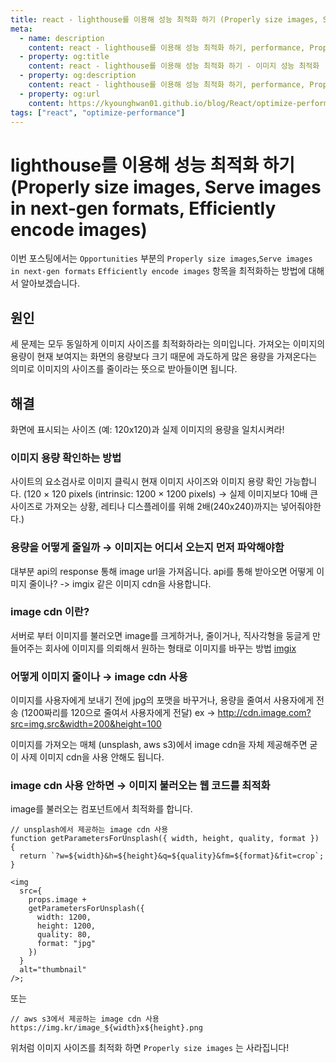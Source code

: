 ```yaml
---
title: react - lighthouse를 이용해 성능 최적화 하기 (Properly size images, Serve images in next-gen formats, Efficiently encode images)
meta:
  - name: description
    content: react - lighthouse를 이용해 성능 최적화 하기, performance, Properly size images, Serve images in next-gen formats, Efficiently encode images
  - property: og:title
    content: react - lighthouse를 이용해 성능 최적화 하기 - 이미지 성능 최적화
  - property: og:description
    content: react - lighthouse를 이용해 성능 최적화 하기, performance, Properly size images, Serve images in next-gen formats, Efficiently encode images
  - property: og:url
    content: https://kyounghwan01.github.io/blog/React/optimize-performance/properly-size-images/
tags: ["react", "optimize-performance"]
---
```


# lighthouse를 이용해 성능 최적화 하기 (Properly size images, Serve images in next-gen formats, Efficiently encode images)

이번 포스팅에서는 `Opportunities` 부분의 `Properly size images`,`Serve images in next-gen formats` `Efficiently encode images` 항목을 최적화하는 방법에 대해서 알아보겠습니다.

## 원인

세 문제는 모두 동일하게 이미지 사이즈를 최적화하라는 의미입니다. 가져오는 이미지의 용량이 현재 보여지는 화면의 용량보다 크기 때문에 과도하게 많은 용량을 가져온다는 의미로 이미지의 사이즈를 줄이라는 뜻으로 받아들이면 됩니다.

## 해결

화면에 표시되는 사이즈 (예: 120x120)과 실제 이미지의 용량을 일치시켜라!

### 이미지 용량 확인하는 방법

사이트의 요소검사로 이미지 클릭시 현재 이미지 사이즈와 이미지 용량 확인 가능합니다. (120 × 120 pixels (intrinsic: 1200 × 1200 pixels) → 실제 이미지보다 10배 큰 사이즈로 가져오는 상황, 레티나 디스플레이를 위해 2배(240x240)까지는 넣어줘야한다.)

### 용량을 어떻게 줄일까 → 이미지는 어디서 오는지 먼저 파악해야함

대부분 api의 response 통해 image url을 가져옵니다.
api를 통해 받아오면 어떻게 이미지 줄이나? -> imgix 같은 이미지 cdn을 사용합니다.

### image cdn 이란?

서버로 부터 이미지를 불러오면 image를 크게하거나, 줄이거나, 직사각형을 둥글게 만들어주는 회사에 이미지를 의뢰해서 원하는 형태로 이미지를 바꾸는 방법 [imgix](https://www.imgix.com/)

### 어떻게 이미지 줄이나 → image cdn 사용

이미지를 사용자에게 보내기 전에 jpg의 포맷을 바꾸거나, 용량을 줄여서 사용자에게 전송 (1200짜리를 120으로 줄여서 사용자에게 전달)
ex → http://cdn.image.com?src=img.src&width=200&height=100

이미지를 가져오는 매체 (unsplash, aws s3)에서 image cdn을 자체 제공해주면 굳이 사제 이미지 cdn을 사용 안해도 됩니다.

### image cdn 사용 안하면 → 이미지 불러오는 웹 코드를 최적화

image를 불러오는 컴포넌트에서 최적화를 합니다.

```tsx
// unsplash에서 제공하는 image cdn 사용
function getParametersForUnsplash({ width, height, quality, format }) {
  return `?w=${width}&h=${height}&q=${quality}&fm=${format}&fit=crop`;
}

<img
  src={
    props.image +
    getParametersForUnsplash({
      width: 1200,
      height: 1200,
      quality: 80,
      format: "jpg"
    })
  }
  alt="thumbnail"
/>;
```

또는

```
// aws s3에서 제공하는 image cdn 사용
https://img.kr/image_${width}x${height}.png
```

위처럼 이미지 사이즈를 최적화 하면 `Properly size images` 는 사라집니다!

<TagLinks />

<Comment />
